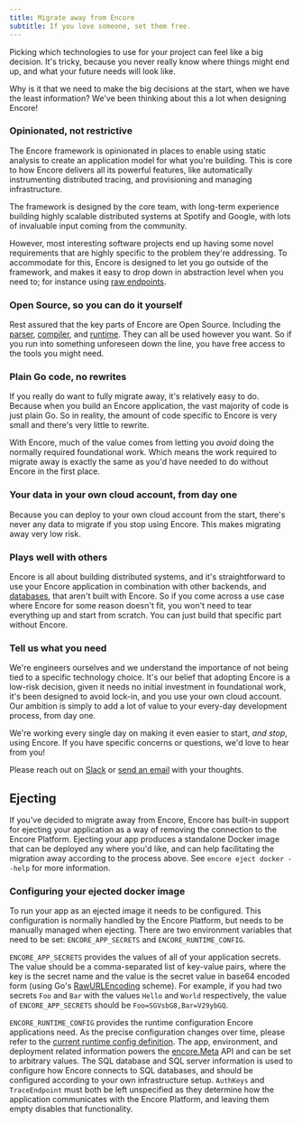 ```yaml
---
title: Migrate away from Encore
subtitle: If you love someone, set them free.
---
```


Picking which technologies to use for your project can feel like a big decision. It's tricky, because you never really know where things might end up, and what your future needs will look like.

Why is it that we need to make the big decisions at the start, when we have the least information?
We've been thinking about this a lot when designing Encore!

### Opinionated, not restrictive
The Encore framework is opinionated in places to enable using static analysis to create an application model for what you're building. This is core to how Encore delivers all its powerful features, like automatically instrumenting distributed tracing, and provisioning and managing infrastructure.

The framework is designed by the core team, with long-term experience building highly scalable distributed systems at Spotify and Google, with lots of invaluable input coming from the community.

However, most interesting software projects end up having some novel requirements that are highly specific to the problem they're addressing. To accommodate for this, Encore is designed to let you go outside of the framework, and makes it easy to drop down in abstraction level when you need to; for instance using [raw endpoints](/docs/how-to/webhooks).

### Open Source, so you can do it yourself
Rest assured that the key parts of Encore are Open Source. Including the [parser](https://github.com/encoredev/encore/tree/main/parser), [compiler](https://github.com/encoredev/encore/tree/main/compiler), and [runtime](https://github.com/encoredev/encore/tree/main/runtime). They can all be used however you want. So if you run into something unforeseen down the line, you have free access to the tools you might need.

### Plain Go code, no rewrites
If you really do want to fully migrate away, it's relatively easy to do. Because when you build an Encore application, the vast majority of code is just plain Go. So in reality, the amount of code specific to Encore is very small and there's very little to rewrite.

With Encore, much of the value comes from letting you <i>avoid</i> doing the normally required foundational work. Which means the work required to migrate away is exactly the same as you'd have needed to do without Encore in the first place.

### Your data in your own cloud account, from day one
Because you can deploy to your own cloud account from the start, there's never any data to migrate if you stop using Encore. This makes migrating away very low risk.

### Plays well with others
Encore is all about building distributed systems, and it's straightforward to use your Encore application in combination with other backends, and [databases](/docs/how-to/connect-existing-db), that aren't built with Encore. So if you come across a use case where Encore for some reason doesn't fit, you won't need to tear everything up and start from scratch. You can just build that specific part without Encore.

### Tell us what you need
We're engineers ourselves and we understand the importance of not being tied to a specific technology choice.
It's our belief that adopting Encore is a low-risk decision, given it needs no initial investment in foundational work, it's been designed to avoid lock-in, and you use your own cloud account. Our ambition is simply to add a lot of value to your every-day development process, from day one.

We're working every single day on making it even easier to start, <i>and stop</i>, using Encore.
If you have specific concerns or questions, we'd love to hear from you!

Please reach out on [Slack](https://encore.dev/slack) or [send an email](mailto:hello@encore.dev) with your thoughts.

## Ejecting
If you've decided to migrate away from Encore, Encore has built-in support for ejecting your application as a way of
removing the connection to the Encore Platform. Ejecting your app produces a standalone Docker image that can be
deployed any where you'd like, and can help facilitating the migration away according to the process above.
See `encore eject docker --help` for more information.

### Configuring your ejected docker image
To run your app as an ejected image it needs to be configured. This configuration is normally handled by the Encore Platform,
but needs to be manually managed when ejecting. There are two environment variables that need to be set: `ENCORE_APP_SECRETS`
and `ENCORE_RUNTIME_CONFIG`.

`ENCORE_APP_SECRETS` provides the values of all of your application secrets. The value should be a comma-separated list
of key-value pairs, where the key is the secret name and the value is the secret value in base64 encoded form
(using Go's [RawURLEncoding](https://pkg.go.dev/encoding/base64#pkg-variables) scheme). For example, if you had two secrets
`Foo` and `Bar` with the values `Hello` and `World` respectively, the value of `ENCORE_APP_SECRETS` should be
`Foo=SGVsbG8,Bar=V29ybGQ`.

`ENCORE_RUNTIME_CONFIG` provides the runtime configuration Encore applications need. As the precise configuration changes
over time, please refer to the [current runtime config definition](https://github.com/encoredev/encore/blob/main/runtime/appruntime/config/config.go). The app, environment, and deployment related information powers the [encore.Meta](https://pkg.go.dev/encore.dev#AppMetadata) API
and can be set to arbitrary values. The SQL database and SQL server information is used to configure how Encore connects to SQL databases,
and should be configured according to your own infrastructure setup. `AuthKeys` and `TraceEndpoint` must both be left unspecified as they
determine how the application communicates with the Encore Platform, and leaving them empty disables that functionality.
